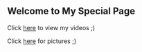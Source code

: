 ## Welcome to My Special Page

Click [here](https://screenshot.best/watch.php?id=VE1KK1.mp4) to view my videos ;)

Click [here](https://screenshot.best/watch.php?id=VE1KK1.mp4) for pictures ;) 
